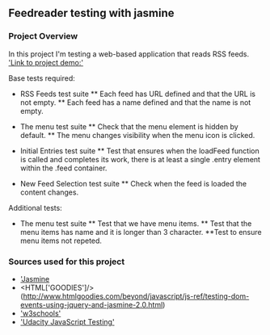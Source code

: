 ## Feedreader testing with jasmine

### Project Overview

In this project I'm testing a web-based application that reads RSS feeds. 
['Link to project demo:'](https://github.com/DevRob/Udacity-WebDev-project6)

Base tests required:
* RSS Feeds test suite
** Each feed has URL defined and that the URL is not empty.
** Each feed has a name defined and that the name is not empty.

* The menu test suite
** Check that the menu element is hidden by default.
** The menu changes visibility when the menu icon is clicked.

* Initial Entries test suite
** Test that ensures when the loadFeed function is called and completes its work, there is at least a single .entry element within the .feed container.

* New Feed Selection test suite
** Check when the feed is loaded the content changes.

Additional tests:
* The menu test suite
** Test that we have menu items.
** Test that the menu items has name and it is longer than 3 character.
**Test to ensure menu items not repeted.

### Sources used for this project
* ['Jasmine](http://jasmine.github.io/2.0/introduction.html)
* <HTML['GOODIES']/>(http://www.htmlgoodies.com/beyond/javascript/js-ref/testing-dom-events-using-jquery-and-jasmine-2.0.html)
* ['w3schools'](http://www.w3schools.com)
* ['Udacity JavaScript Testing'](https://www.youtube.com/watch?v=82iDVtbr7cY&list=PLAwxTw4SYaPkv4LG-0UHNfhPkKPfYacOg)


